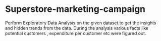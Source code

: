 # Superstore-marketing-campaign
Perform Exploratory Data Analysis on the given dataset to get the insights and hidden trends from the data. During the analysis various facts like potential customers , expenditure per customer etc were figured out.
